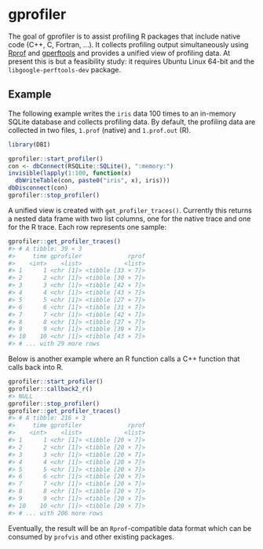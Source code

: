 
<!-- README.md is generated from README.Rmd. Please edit that file -->
gprofiler
=========

The goal of gprofiler is to assist profiling R packages that include native code (C++, C, Fortran, ...). It collects profiling output simultaneously using [Rprof](https://www.rdocumentation.org/packages/utils/versions/3.3.2/topics/Rprof) and [gperftools](https://github.com/gperftools/gperftools) and provides a unified view of profiling data. At present this is but a feasibility study: it requires Ubuntu Linux 64-bit and the `libgoogle-perftools-dev` package.

Example
-------

The following example writes the `iris` data 100 times to an in-memory SQLite database and collects profiling data. By default, the profiling data are collected in two files, `1.prof` (native) and `1.prof.out` (R).

``` r
library(DBI)

gprofiler::start_profiler()
con <- dbConnect(RSQLite::SQLite(), ":memory:")
invisible(lapply(1:100, function(x)
  dbWriteTable(con, paste0("iris", x), iris)))
dbDisconnect(con)
gprofiler::stop_profiler()
```

A unified view is created with `get_profiler_traces()`. Currently this returns a nested data frame with two list columns, one for the native trace and one for the R trace. Each row represents one sample:

``` r
gprofiler::get_profiler_traces()
#> # A tibble: 39 × 3
#>     time gprofiler             rprof
#>    <int>    <list>            <list>
#> 1      1 <chr [1]> <tibble [33 × 7]>
#> 2      2 <chr [1]> <tibble [30 × 7]>
#> 3      3 <chr [1]> <tibble [42 × 7]>
#> 4      4 <chr [1]> <tibble [43 × 7]>
#> 5      5 <chr [1]> <tibble [27 × 7]>
#> 6      6 <chr [1]> <tibble [31 × 7]>
#> 7      7 <chr [1]> <tibble [42 × 7]>
#> 8      8 <chr [1]> <tibble [27 × 7]>
#> 9      9 <chr [1]> <tibble [39 × 7]>
#> 10    10 <chr [1]> <tibble [43 × 7]>
#> # ... with 29 more rows
```

Below is another example where an R function calls a C++ function that calls back into R.

``` r
gprofiler::start_profiler()
gprofiler::callback2_r()
#> NULL
gprofiler::stop_profiler()
gprofiler::get_profiler_traces()
#> # A tibble: 216 × 3
#>     time gprofiler             rprof
#>    <int>    <list>            <list>
#> 1      1 <chr [1]> <tibble [20 × 7]>
#> 2      2 <chr [1]> <tibble [20 × 7]>
#> 3      3 <chr [1]> <tibble [20 × 7]>
#> 4      4 <chr [1]> <tibble [20 × 7]>
#> 5      5 <chr [1]> <tibble [20 × 7]>
#> 6      6 <chr [1]> <tibble [20 × 7]>
#> 7      7 <chr [1]> <tibble [20 × 7]>
#> 8      8 <chr [1]> <tibble [20 × 7]>
#> 9      9 <chr [1]> <tibble [20 × 7]>
#> 10    10 <chr [1]> <tibble [20 × 7]>
#> # ... with 206 more rows
```

Eventually, the result will be an `Rprof`-compatible data format which can be consumed by `profvis` and other existing packages.
